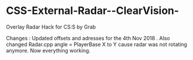# CSS-External-Radar--ClearVision-
Overlay Radar Hack for CS:S by Grab

Changes : 
Updated offsets and adresses for the 4th Nov 2018 .
Also changed Radar.cpp angle = PlayerBase X to Y cause radar was not rotating anymore.
Now everything working.
